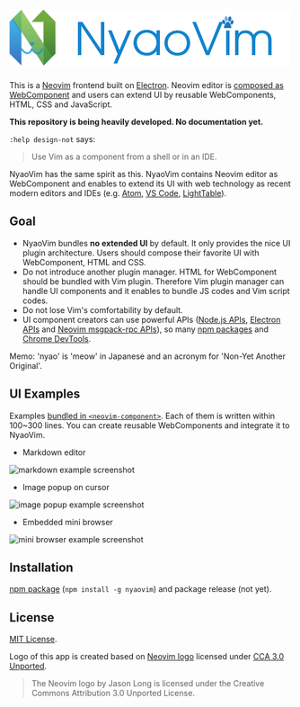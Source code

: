![NyaoVim](resources/title-bar.png)
===================================

This is a [Neovim](https://neovim.io/) frontend built on [Electron](http://electron.atom.io/).  Neovim editor is [composed as WebComponent](https://github.com/rhysd/neovim-component) and users can extend UI by reusable WebComponents, HTML, CSS and JavaScript.

**This repository is being heavily developed.  No documentation yet.**

`:help design-not` says:

> Use Vim as a component from a shell or in an IDE.

NyaoVim has the same spirit as this.  NyaoVim contains Neovim editor as WebComponent and enables to extend its UI with web technology as recent modern editors and IDEs (e.g. [Atom](http://atom.io/), [VS Code](https://github.com/Microsoft/vscode), [LightTable](http://lighttable.com/)).

## Goal

- NyaoVim bundles **no extended UI** by default.  It only provides the nice UI plugin architecture.  Users should compose their favorite UI with WebComponent, HTML and CSS.
- Do not introduce another plugin manager.  HTML for WebComponent should be bundled with Vim plugin.  Therefore Vim plugin manager can handle UI components and it enables to bundle JS codes and Vim script codes.
- Do not lose Vim's comfortability by default.
- UI component creators can use powerful APIs ([Node.js APIs](https://nodejs.org/en/docs/), [Electron APIs](https://github.com/atom/electron/tree/master/docs/api) and [Neovim msgpack-rpc APIs](https://neovim.io/doc/user/msgpack_rpc.html)), so many [npm packages](https://www.npmjs.com/) and [Chrome DevTools](https://developers.google.com/web/tools/chrome-devtools/).

Memo: 'nyao' is 'meow' in Japanese and an acronym for 'Non-Yet Another Original'.

## UI Examples

Examples [bundled in `<neovim-component>`](https://github.com/rhysd/neovim-component/tree/master/example).  Each of them is written within 100~300 lines. You can create reusable WebComponents and integrate it to NyaoVim.

- Markdown editor

![markdown example screenshot](https://raw.githubusercontent.com/rhysd/ss/master/neovim-component/markdown-example.gif)

- Image popup on cursor

![image popup example screenshot](https://raw.githubusercontent.com/rhysd/ss/master/neovim-component/popup-image-example.gif)

- Embedded mini browser

![mini browser example screenshot](https://raw.githubusercontent.com/rhysd/ss/master/neovim-component/mini-browser.gif)

## Installation

[npm package](https://www.npmjs.com/package/nyaovim) (`npm install -g nyaovim`) and package release (not yet).

## License

[MIT License](/LICENSE.txt).

Logo of this app is created based on [Neovim logo](https://neovim.io/) licensed under [CCA 3.0 Unported](https://creativecommons.org/licenses/by/3.0/legalcode).

> The Neovim logo by Jason Long is licensed under the Creative Commons Attribution 3.0 Unported License.
